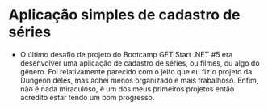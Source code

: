 # Aplicação simples de cadastro de séries
 - O último desafio de projeto do Bootcamp GFT Start .NET #5 era desenvolver uma aplicação de cadastro de séries, ou filmes, ou algo do gênero. Foi relativamente parecido com o jeito que eu fiz o projeto da Dungeon deles, mas achei menos organizado e mais trabalhoso. Enfim, não é nada miraculoso, é um dos meus primeiros projetos então acredito estar tendo um bom progresso.
